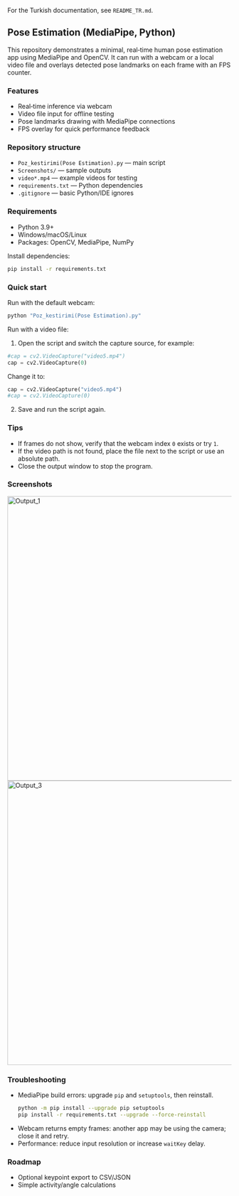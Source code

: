 For the Turkish documentation, see `README_TR.md`.

## Pose Estimation (MediaPipe, Python)

This repository demonstrates a minimal, real‑time human pose estimation app using MediaPipe and OpenCV. It can run with a webcam or a local video file and overlays detected pose landmarks on each frame with an FPS counter.

### Features
- Real‑time inference via webcam
- Video file input for offline testing
- Pose landmarks drawing with MediaPipe connections
- FPS overlay for quick performance feedback

### Repository structure
- `Poz_kestirimi(Pose Estimation).py` — main script
- `Screenshots/` — sample outputs
- `video*.mp4` — example videos for testing
- `requirements.txt` — Python dependencies
- `.gitignore` — basic Python/IDE ignores

### Requirements
- Python 3.9+
- Windows/macOS/Linux
- Packages: OpenCV, MediaPipe, NumPy

Install dependencies:
```bash
pip install -r requirements.txt
```

### Quick start
Run with the default webcam:
```bash
python "Poz_kestirimi(Pose Estimation).py"
```

Run with a video file:
1) Open the script and switch the capture source, for example:
```python
#cap = cv2.VideoCapture("video5.mp4")
cap = cv2.VideoCapture(0)
```
Change it to:
```python
cap = cv2.VideoCapture("video5.mp4")
#cap = cv2.VideoCapture(0)
```
2) Save and run the script again.

### Tips
- If frames do not show, verify that the webcam index `0` exists or try `1`.
- If the video path is not found, place the file next to the script or use an absolute path.
- Close the output window to stop the program.

### Screenshots
<img width="640" height="640" alt="Output_1" src="https://github.com/user-attachments/assets/f9f8bb89-9fa4-4419-8259-afb6c87f1ebd" />
<img width="640" height="640" alt="Output_3" src="https://github.com/user-attachments/assets/57a962fb-75e7-4c8f-ac9c-5a63b418ca51" />

### Troubleshooting
- MediaPipe build errors: upgrade `pip` and `setuptools`, then reinstall.
  ```bash
  python -m pip install --upgrade pip setuptools
  pip install -r requirements.txt --upgrade --force-reinstall
  ```
- Webcam returns empty frames: another app may be using the camera; close it and retry.
- Performance: reduce input resolution or increase `waitKey` delay.

### Roadmap
- Optional keypoint export to CSV/JSON
- Simple activity/angle calculations

